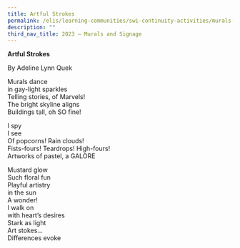```yaml
---
title: Artful Strokes
permalink: /elis/learning-communities/swi-continuity-activities/murals-and-signage/artful-strokes/
description: ""
third_nav_title: 2023 – Murals and Signage
---
```

**Artful Strokes** 

By Adeline Lynn Quek  

Murals dance  
in gay-light sparkles  
Telling stories, of Marvels!  
The bright skyline aligns  
Buildings tall, oh SO fine!  
  
I spy  
I see  
Of popcorns! Rain clouds!  
Fists-fours! Teardrops! High-fours!  
Artworks of pastel, a GALORE  
   
Mustard glow  
Such floral fun  
Playful artistry  
in the sun  
A wonder!  
I walk on  
with heart’s desires  
Stark as light  
Art stokes…  
Differences evoke